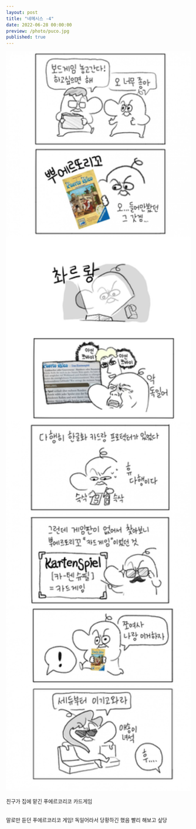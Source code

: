 ```yaml
---
layout: post
title: "네메시스 -4"
date: 2022-06-28 00:00:00
preview: /photo/puco.jpg
published: true
---
```


<img src="/photo/Puerto.jpg" width="1000">

친구가 집에 맡긴 푸에르코리코 카드게임
<br/><br/>

말로만 듣던 푸에르코리코 게임! 독일어라서 당황하긴 했음
빨리 해보고 싶당

